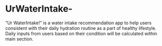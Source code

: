 # UrWaterIntake-
“Ur WaterIntake!” is a water intake recommendation app to help users consistent with their daily hydration routine as a part of healthy lifestyle. Daily inputs from users based on their condition will be calculated within main section. 
